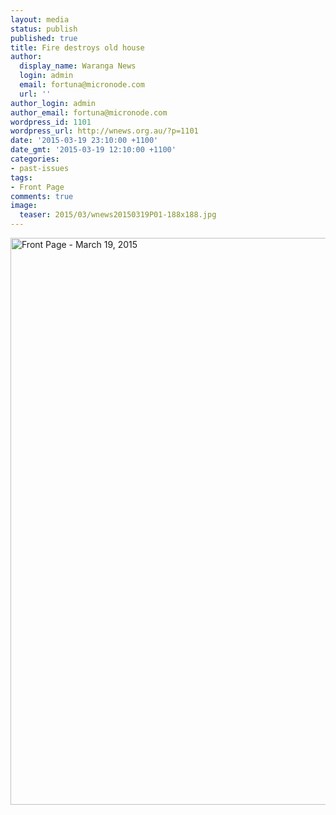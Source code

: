 ```yaml
---
layout: media
status: publish
published: true
title: Fire destroys old house
author:
  display_name: Waranga News
  login: admin
  email: fortuna@micronode.com
  url: ''
author_login: admin
author_email: fortuna@micronode.com
wordpress_id: 1101
wordpress_url: http://wnews.org.au/?p=1101
date: '2015-03-19 23:10:00 +1100'
date_gmt: '2015-03-19 12:10:00 +1100'
categories:
- past-issues
tags:
- Front Page
comments: true
image:
  teaser: 2015/03/wnews20150319P01-188x188.jpg
---
```


<a href="{{ site.url }}/images/2015/03/wnews20150319P01.pdf"><img class="alignnone size-full wp-image-1091" alt="Front Page - March 19, 2015" src="{{ site.url }}/images/2015/03/wnews20150319P01.jpg" width="624" height="907" /></a>
